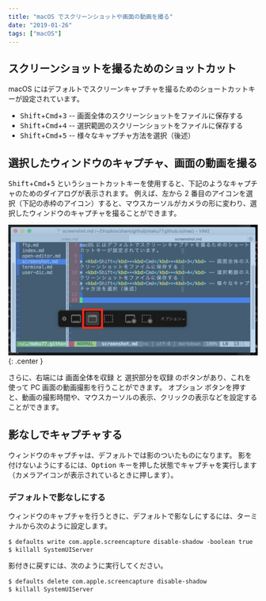 ```yaml
---
title: "macOS でスクリーンショットや画面の動画を撮る"
date: "2019-01-26"
tags: ["macOS"]
---
```


スクリーンショットを撮るためのショットカット
----

macOS にはデフォルトでスクリーンキャプチャを撮るためのショートカットキーが設定されています。

* <kbd>Shift</kbd>+<kbd>Cmd</kbd>+<kbd>3</kbd> -- 画面全体のスクリーンショットをファイルに保存する
* <kbd>Shift</kbd>+<kbd>Cmd</kbd>+<kbd>4</kbd> -- 選択範囲のスクリーンショットをファイルに保存する
* <kbd>Shift</kbd>+<kbd>Cmd</kbd>+<kbd>5</kbd> -- 様々なキャプチャ方法を選択（後述）


選択したウィンドウのキャプチャ、画面の動画を撮る
----

<kbd>Shift</kbd>+<kbd>Cmd</kbd>+<kbd>5</kbd> というショートカットキーを使用すると、下記のようなキャプチャのためのダイアログが表示されます。
例えば、左から 2 番目のアイコンを選択（下記の赤枠のアイコン）すると、マウスカーソルがカメラの形に変わり、選択したウィンドウのキャプチャを撮ることができます。

![screenshot.png](screenshot.png){: .center }

さらに、右端には <samp>画面全体を収録</samp> と <samp>選択部分を収録</samp> のボタンがあり、これを使って PC 画面の動画撮影を行うことができます。
<samp>オプション</samp> ボタンを押すと、動画の撮影時間や、マウスカーソルの表示、クリックの表示などを設定することができます。


影なしでキャプチャする
----

ウィンドウのキャプチャは、デフォルトでは影のついたものになります。
影を付けないようにするには、<kbd>Option</kbd> キーを押した状態でキャプチャを実行します（カメラアイコンが表示されているときに押します）。

### デフォルトで影なしにする

ウィンドウのキャプチャを行うときに、デフォルトで影なしにするには、ターミナルから次のように設定します。

```
$ defaults write com.apple.screencapture disable-shadow -boolean true
$ killall SystemUIServer
```

影付きに戻すには、次のように実行してください。

```
$ defaults delete com.apple.screencapture disable-shadow
$ killall SystemUIServer
```

